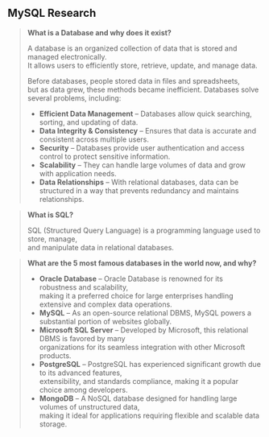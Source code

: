 ## MySQL Research

> **What is a Database and why does it exist?**
> 
> A database is an organized collection of data that is stored and managed electronically.  
> It allows users to efficiently store, retrieve, update, and manage data.
> 
> Before databases, people stored data in files and spreadsheets,  
> but as data grew, these methods became inefficient. Databases solve several problems, including:
> 
> - **Efficient Data Management** – Databases allow quick searching, sorting, and updating of data.
> - **Data Integrity & Consistency** – Ensures that data is accurate and consistent across multiple users.
> - **Security** – Databases provide user authentication and access control to protect sensitive information.
> - **Scalability** – They can handle large volumes of data and grow with application needs.
> - **Data Relationships** – With relational databases, data can be structured in a way that prevents redundancy and maintains relationships.

> **What is SQL?**
> 
> SQL (Structured Query Language) is a programming language used to store, manage,  
> and manipulate data in relational databases.

> **What are the 5 most famous databases in the world now, and why?**
> 
> - **Oracle Database** – Oracle Database is renowned for its robustness and scalability,  
>   making it a preferred choice for large enterprises handling extensive and complex data operations.
> - **MySQL** – As an open-source relational DBMS, MySQL powers a substantial portion of websites globally.
> - **Microsoft SQL Server** – Developed by Microsoft, this relational DBMS is favored by many  
>   organizations for its seamless integration with other Microsoft products.
> - **PostgreSQL** – PostgreSQL has experienced significant growth due to its advanced features,  
>   extensibility, and standards compliance, making it a popular choice among developers.
> - **MongoDB** – A NoSQL database designed for handling large volumes of unstructured data,  
>   making it ideal for applications requiring flexible and scalable data storage.


